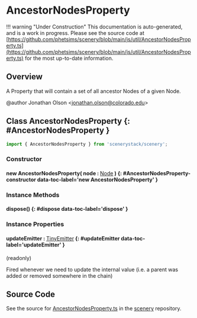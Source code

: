 # AncestorNodesProperty

!!! warning "Under Construction"
    This documentation is auto-generated, and is a work in progress. Please see the source code at
    [https://github.com/phetsims/scenery/blob/main/js/util/AncestorNodesProperty.ts](https://github.com/phetsims/scenery/blob/main/js/util/AncestorNodesProperty.ts) for the most up-to-date information.

## Overview

A Property that will contain a set of all ancestor Nodes of a given Node.

@author Jonathan Olson &lt;jonathan.olson@colorado.edu&gt;

## Class AncestorNodesProperty {: #AncestorNodesProperty }


```js
import { AncestorNodesProperty } from 'scenerystack/scenery';
```
### Constructor

#### new AncestorNodesProperty( node : <span style="font-weight: 400;">[Node](../scenery/Node.md)</span> ) {: #AncestorNodesProperty-constructor data-toc-label='new AncestorNodesProperty' }

### Instance Methods

#### dispose() {: #dispose data-toc-label='dispose' }

### Instance Properties

#### updateEmitter : <span style="font-weight: 400;">[TinyEmitter](../axon/TinyEmitter.md)</span> {: #updateEmitter data-toc-label='updateEmitter' }

(readonly)

Fired whenever we need to update the internal value (i.e. a parent was added or removed somewhere in the chain)



## Source Code

See the source for [AncestorNodesProperty.ts](https://github.com/phetsims/scenery/blob/main/js/util/AncestorNodesProperty.ts) in the [scenery](https://github.com/phetsims/scenery) repository.
